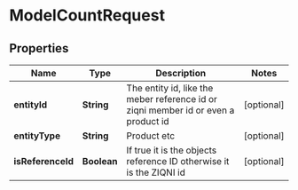 

# ModelCountRequest



## Properties

| Name | Type | Description | Notes |
|------------ | ------------- | ------------- | -------------|
|**entityId** | **String** | The entity id, like the meber reference id or ziqni member id or even a product id |  [optional] |
|**entityType** | **String** | Product etc |  [optional] |
|**isReferenceId** | **Boolean** | If true it is the objects reference ID otherwise it is the ZIQNI id |  [optional] |



